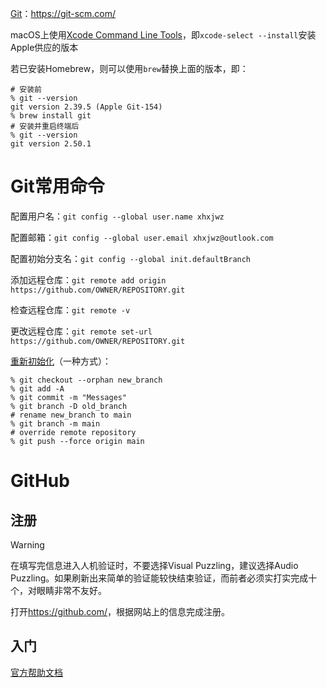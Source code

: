 [Git](https://zh.wikipedia.org/wiki/Git)：https://git-scm.com/

macOS上使用[Xcode Command Line Tools](https://www.freecodecamp.org/news/install-xcode-command-line-tools/)，即`xcode-select --install`安装Apple供应的版本

若已安装Homebrew，则可以使用`brew`替换上面的版本，即：

```shell
# 安装前
% git --version
git version 2.39.5 (Apple Git-154)
% brew install git
# 安装并重启终端后
% git --version
git version 2.50.1
```

# Git常用命令

配置用户名：`git config --global user.name xhxjwz`

配置邮箱：`git config --global user.email xhxjwz@outlook.com`

配置初始分支名：`git config --global init.defaultBranch`

添加远程仓库：`git remote add origin https://github.com/OWNER/REPOSITORY.git`

检查远程仓库：`git remote -v`

更改远程仓库：`git remote set-url https://github.com/OWNER/REPOSITORY.git`

[重新初始化](https://blog.axiaoxin.com/post/reset-git-history/)（一种方式）：

```shell
% git checkout --orphan new_branch
% git add -A
% git commit -m "Messages"
% git branch -D old_branch
# rename new_branch to main
% git branch -m main
# override remote repository
% git push --force origin main
```

# GitHub

## 注册

> [!WARNING]
>
> 在填写完信息进入人机验证时，不要选择Visual Puzzling，建议选择Audio Puzzling。如果刷新出来简单的验证能较快结束验证，而前者必须实打实完成十个，对眼睛非常不友好。

打开<https://github.com/>，根据网站上的信息完成注册。

## 入门

[官方帮助文档](https://docs.github.com/zh)

